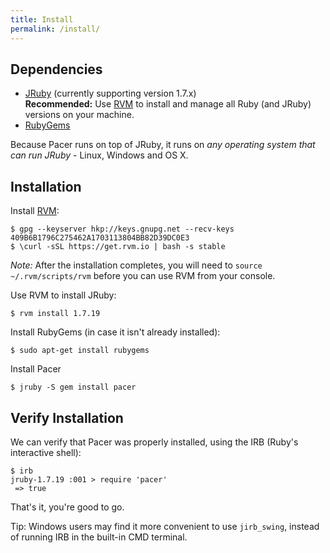 ```yaml
---
title: Install
permalink: /install/
---
```



## Dependencies

 * [JRuby](http://jruby.org/) (currently supporting version 1.7.x)     
   __Recommended:__ Use [RVM](https://rvm.io/) to install and manage all Ruby (and JRuby) versions on your machine.
 * [RubyGems](https://rubygems.org/)

Because Pacer runs on top of JRuby, it runs on _any operating system that can run JRuby_ - Linux, Windows and OS X.


## Installation

Install [RVM](https://rvm.io/):

```
$ gpg --keyserver hkp://keys.gnupg.net --recv-keys 409B6B1796C275462A1703113804BB82D39DC0E3
$ \curl -sSL https://get.rvm.io | bash -s stable
```

_Note:_ After the installation completes, you will need to `source ~/.rvm/scripts/rvm` before you can use RVM from your console.


 Use RVM to install JRuby:

 ```
 $ rvm install 1.7.19
 ```
 
Install RubyGems (in case it isn't already installed):

```
$ sudo apt-get install rubygems
```

Install Pacer

```
$ jruby -S gem install pacer
```


## Verify Installation

We can verify that Pacer was properly installed, using the IRB (Ruby's interactive shell):

```
$ irb
jruby-1.7.19 :001 > require 'pacer'
 => true
```

That's it, you're good to go.

<span class="label label-info">Tip:</span> Windows users may find it more convenient to use `jirb_swing`, instead of running IRB in the built-in CMD terminal.



